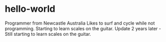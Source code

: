 # hello-world
Programmer from Newcastle Australia
Likes to surf and cycle while not programming.
Starting to learn scales on the guitar.
Update 2 years later - Still starting to learn scales on the guitar.


